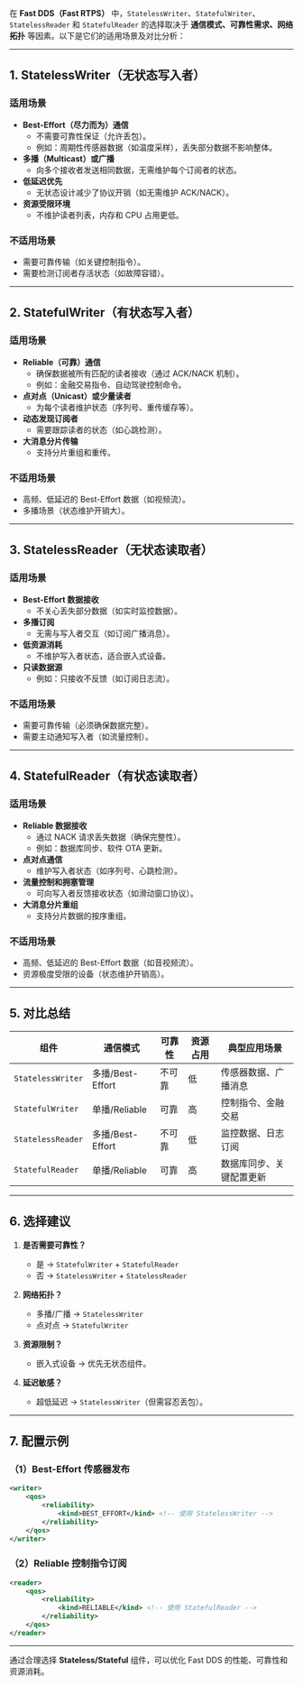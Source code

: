在 **Fast DDS（Fast RTPS）** 中，`StatelessWriter`、`StatefulWriter`、`StatelessReader` 和 `StatefulReader` 的选择取决于 **通信模式、可靠性需求、网络拓扑** 等因素。以下是它们的适用场景及对比分析：

---

## **1. StatelessWriter（无状态写入者）**
### **适用场景**
- **Best-Effort（尽力而为）通信**  
  - 不需要可靠性保证（允许丢包）。
  - 例如：周期性传感器数据（如温度采样），丢失部分数据不影响整体。
- **多播（Multicast）或广播**  
  - 向多个接收者发送相同数据，无需维护每个订阅者的状态。
- **低延迟优先**  
  - 无状态设计减少了协议开销（如无需维护 ACK/NACK）。
- **资源受限环境**  
  - 不维护读者列表，内存和 CPU 占用更低。

### **不适用场景**
- 需要可靠传输（如关键控制指令）。
- 需要检测订阅者存活状态（如故障容错）。

---

## **2. StatefulWriter（有状态写入者）**
### **适用场景**
- **Reliable（可靠）通信**  
  - 确保数据被所有匹配的读者接收（通过 ACK/NACK 机制）。
  - 例如：金融交易指令、自动驾驶控制命令。
- **点对点（Unicast）或少量读者**  
  - 为每个读者维护状态（序列号、重传缓存等）。
- **动态发现订阅者**  
  - 需要跟踪读者的状态（如心跳检测）。
- **大消息分片传输**  
  - 支持分片重组和重传。

### **不适用场景**
- 高频、低延迟的 Best-Effort 数据（如视频流）。
- 多播场景（状态维护开销大）。

---

## **3. StatelessReader（无状态读取者）**
### **适用场景**
- **Best-Effort 数据接收**  
  - 不关心丢失部分数据（如实时监控数据）。
- **多播订阅**  
  - 无需与写入者交互（如订阅广播消息）。
- **低资源消耗**  
  - 不维护写入者状态，适合嵌入式设备。
- **只读数据源**  
  - 例如：只接收不反馈（如订阅日志流）。

### **不适用场景**
- 需要可靠传输（必须确保数据完整）。
- 需要主动通知写入者（如流量控制）。

---

## **4. StatefulReader（有状态读取者）**
### **适用场景**
- **Reliable 数据接收**  
  - 通过 NACK 请求丢失数据（确保完整性）。
  - 例如：数据库同步、软件 OTA 更新。
- **点对点通信**  
  - 维护写入者状态（如序列号、心跳检测）。
- **流量控制和拥塞管理**  
  - 可向写入者反馈接收状态（如滑动窗口协议）。
- **大消息分片重组**  
  - 支持分片数据的按序重组。

### **不适用场景**
- 高频、低延迟的 Best-Effort 数据（如音视频流）。
- 资源极度受限的设备（状态维护开销高）。

---

## **5. 对比总结**
| **组件**          | **通信模式**       | **可靠性** | **资源占用** | **典型应用场景**                     |
|-------------------|-------------------|------------|--------------|--------------------------------------|
| `StatelessWriter` | 多播/Best-Effort  | 不可靠     | 低           | 传感器数据、广播消息                 |
| `StatefulWriter`  | 单播/Reliable     | 可靠       | 高           | 控制指令、金融交易                   |
| `StatelessReader` | 多播/Best-Effort  | 不可靠     | 低           | 监控数据、日志订阅                   |
| `StatefulReader`  | 单播/Reliable     | 可靠       | 高           | 数据库同步、关键配置更新             |

---

## **6. 选择建议**
1. **是否需要可靠性？**  
   - 是 → `StatefulWriter` + `StatefulReader`  
   - 否 → `StatelessWriter` + `StatelessReader`  

2. **网络拓扑？**  
   - 多播/广播 → `StatelessWriter`  
   - 点对点 → `StatefulWriter`  

3. **资源限制？**  
   - 嵌入式设备 → 优先无状态组件。

4. **延迟敏感？**  
   - 超低延迟 → `StatelessWriter`（但需容忍丢包）。

---

## **7. 配置示例**
### **（1）Best-Effort 传感器发布**
```xml
<writer>
    <qos>
        <reliability>
            <kind>BEST_EFFORT</kind> <!-- 使用 StatelessWriter -->
        </reliability>
    </qos>
</writer>
```

### **（2）Reliable 控制指令订阅**
```xml
<reader>
    <qos>
        <reliability>
            <kind>RELIABLE</kind> <!-- 使用 StatefulReader -->
        </reliability>
    </qos>
</reader>
```

---

通过合理选择 **Stateless/Stateful** 组件，可以优化 Fast DDS 的性能、可靠性和资源消耗。
